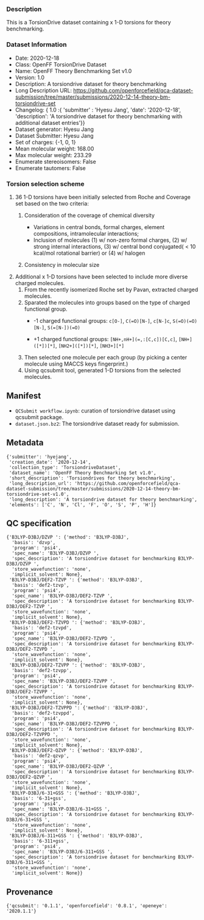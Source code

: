 ### Description

This is a TorsionDrive dataset containing x 1-D torsions for theory benchmarking.

### Dataset Information

- Date: 2020-12-18
- Class: OpenFF TorsionDrive Dataset
- Name: OpenFF Theory Benchmarking Set v1.0
- Version: 1.0 
- Description: A torsiondrive dataset for theory benchmarking
- Long Description URL: https://github.com/openforcefield/qca-dataset-submission/tree/master/submissions/2020-12-14-theory-bm-torsiondrive-set
- Changelog: { 1.0 :{ 'submitter' : 'Hyesu Jang', 'date': '2020-12-18', 'description': 'A torsiondrive dataset for theory benchmarking with additional dataset entries'}}
- Dataset generator: Hyesu Jang
- Dataset Submitter: Hyesu Jang
- Set of charges: {-1, 0, 1}
- Mean molecular weight: 168.00
- Max molecular weight: 233.29
- Enumerate stereoisomers: False
- Enumerate tautomers: False

### Torsion selection scheme
1. 36 1-D torsions have been initially selected from Roche and Coverage set based on the two criteria:
    1. Consideration of the coverage of chemical diversity
        - Variations in central bonds, formal charges, element compositions, intramolecular interactions;
        - Inclusion of molecules (1) w/ non-zero formal charges, (2) w/ strong internal interactions, (3) w/ central bond conjugated( < 10 kcal/mol rotational barrier) or (4) w/ halogen

    2. Consistency in molecular size
2. Additional x 1-D torsions have been selected to include more diverse charged molecules. 
    1. From the recently isomerized Roche set by Pavan, extracted charged molecules.
    2. Sparated the molecules into groups based on the type of charged functional group.
        - -1 charged functional groups: `c[O-]`, `C(=O)[N-]`, `c[N-]c`, `S(=O)(=O)[N-]`, `S(=[N-])(=O)`

        - +1 charged functional groups: `[NH+,nH+](=,:[C,c])[C,c]`, `[NH+]([*])[*]`, `[NH2+]([*])[*]`, `[NH3+][*]`
    3. Then selected one molecule per each group (by picking a center molecule using MACCS keys fingerprint.)
    4. Using qcsubmit tool, generated 1-D torsions from the selected molecules. 


## Manifest

- `QCSubmit workflow.ipynb`: curation of torsiondrive dataset using qcsubmit package.
- `dataset.json.bz2`: The torsiondrive dataset ready for submission.

## Metadata

```
{'submitter': 'hyejang',
 'creation_date': '2020-12-14',
 'collection_type': 'TorsiondriveDataset',
 'dataset_name': 'OpenFF Theory Benchmarking Set v1.0',
 'short_description': 'Torsiondrives for theory benchmarking',
 'long_description_url': 'https://github.com/openforcefield/qca-dataset-submission/tree/master/submissions/2020-12-14-theory-bm-torsiondrive-set-v1.0',
 'long_description': 'A torsiondrive dataset for theory benchmarking',
 'elements': ['C', 'N', 'Cl', 'F', 'O', 'S', 'P', 'H']}
```

## QC specification 

```
{'B3LYP-D3BJ/DZVP ': {'method': 'B3LYP-D3BJ',
  'basis': 'dzvp',
  'program': 'psi4',
  'spec_name': 'B3LYP-D3BJ/DZVP ',
  'spec_description': 'A torsiondrive dataset for benchmarking B3LYP-D3BJ/DZVP ',
  'store_wavefunction': 'none',
  'implicit_solvent': None},
 'B3LYP-D3BJ/DEF2-TZVP ': {'method': 'B3LYP-D3BJ',
  'basis': 'def2-tzvp',
  'program': 'psi4',
  'spec_name': 'B3LYP-D3BJ/DEF2-TZVP ',
  'spec_description': 'A torsiondrive dataset for benchmarking B3LYP-D3BJ/DEF2-TZVP ',
  'store_wavefunction': 'none',
  'implicit_solvent': None},
 'B3LYP-D3BJ/DEF2-TZVPD ': {'method': 'B3LYP-D3BJ',
  'basis': 'def2-tzvpd',
  'program': 'psi4',
  'spec_name': 'B3LYP-D3BJ/DEF2-TZVPD ',
  'spec_description': 'A torsiondrive dataset for benchmarking B3LYP-D3BJ/DEF2-TZVPD ',
  'store_wavefunction': 'none',
  'implicit_solvent': None},
 'B3LYP-D3BJ/DEF2-TZVPP ': {'method': 'B3LYP-D3BJ',
  'basis': 'def2-tzvpp',
  'program': 'psi4',
  'spec_name': 'B3LYP-D3BJ/DEF2-TZVPP ',
  'spec_description': 'A torsiondrive dataset for benchmarking B3LYP-D3BJ/DEF2-TZVPP ',
  'store_wavefunction': 'none',
  'implicit_solvent': None},
 'B3LYP-D3BJ/DEF2-TZVPPD ': {'method': 'B3LYP-D3BJ',
  'basis': 'def2-tzvppd',
  'program': 'psi4',
  'spec_name': 'B3LYP-D3BJ/DEF2-TZVPPD ',
  'spec_description': 'A torsiondrive dataset for benchmarking B3LYP-D3BJ/DEF2-TZVPPD ',
  'store_wavefunction': 'none',
  'implicit_solvent': None},
 'B3LYP-D3BJ/DEF2-QZVP ': {'method': 'B3LYP-D3BJ',
  'basis': 'def2-qzvp',
  'program': 'psi4',
  'spec_name': 'B3LYP-D3BJ/DEF2-QZVP ',
  'spec_description': 'A torsiondrive dataset for benchmarking B3LYP-D3BJ/DEF2-QZVP ',
  'store_wavefunction': 'none',
  'implicit_solvent': None},
 'B3LYP-D3BJ/6-31+GSS ': {'method': 'B3LYP-D3BJ',
  'basis': '6-31+gss',
  'program': 'psi4',
  'spec_name': 'B3LYP-D3BJ/6-31+GSS ',
  'spec_description': 'A torsiondrive dataset for benchmarking B3LYP-D3BJ/6-31+GSS ',
  'store_wavefunction': 'none',
  'implicit_solvent': None},
 'B3LYP-D3BJ/6-311+GSS ': {'method': 'B3LYP-D3BJ',
  'basis': '6-311+gss',
  'program': 'psi4',
  'spec_name': 'B3LYP-D3BJ/6-311+GSS ',
  'spec_description': 'A torsiondrive dataset for benchmarking B3LYP-D3BJ/6-311+GSS ',
  'store_wavefunction': 'none',
  'implicit_solvent': None}}
```

## Provenance 

```
{'qcsubmit': '0.1.1', 'openforcefield': '0.8.1', 'openeye': '2020.1.1'}
```